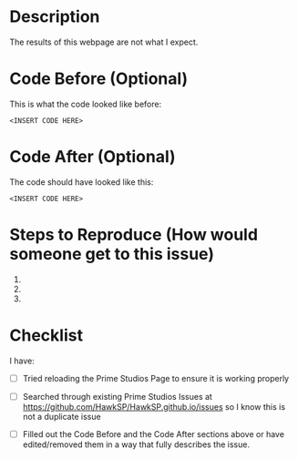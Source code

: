 # Description

The results of this webpage are not what I expect.

# Code Before (Optional)

This is what the code looked like before:

```
<INSERT CODE HERE>
```

# Code After (Optional)

The code should have looked like this:

```
<INSERT CODE HERE>
```

# Steps to Reproduce (How would someone get to this issue)

1. 
2. 
3. 

# Checklist

I have:
- [ ] Tried reloading the Prime Studios Page to ensure it is working properly
- [ ] Searched through existing Prime Studios Issues at https://github.com/HawkSP/HawkSP.github.io/issues
so I know this is not a duplicate issue
- [ ] Filled out the Code Before and the Code After sections above or have edited/removed them in a way that fully describes the issue.

